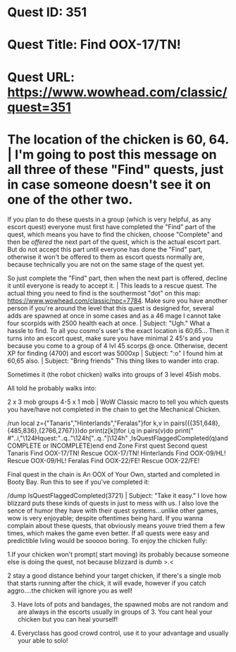 # Quest ID: 351
# Quest Title: Find OOX-17/TN!
# Quest URL: https://www.wowhead.com/classic/quest=351
# The location of the chicken is 60, 64. | I'm going to post this message on all three of these "Find" quests, just in case someone doesn't see it on one of the other two.

If you plan to do these quests in a group (which is very helpful, as any escort quest) everyone must first have completed the "Find" part of the quest, which means you have to find the chicken, choose "Complete" and then be *offered* the next part of the quest, which is the actual escort part. But do not accept this part until everyone has done the "Find" part, otherwise it won't be offered to them as escort quests normally are, because technically you are not on the same stage of the quest yet.

So just complete the "Find" part, then when the next part is offered, decline it until everyone is ready to accept it. | This leads to a rescue quest. The actual thing you need to find is the southermost "dot" on this map: https://www.wowhead.com/classic/npc=7784. Make sure you have another person if you're around the level that this quest is designed for, several adds are spawned at once in some cases and as a 46 mage I cannot take four scorpids with 2500 health each at once. | Subject: "Ugh."
What a hassle to find. To all you cosmo's user's the exact location is 60,65... Then it turns into an escort quest, make sure you have minimal 2 45's and you because you come to a group of 4 lvl 45 scorps @ once. Otherwise, decent XP for finding (4700) and escort was 5000xp | Subject: ":o"
I found him at 60,65 also. | Subject: "Bring friends"
This thing likes to wander into crap.

Sometimes it (the robot chicken) walks into groups of 3 level 45ish mobs.

All told he probably walks into:

2 x 3 mob groups
4-5 x 1 mob | WoW Classic macro to tell you which quests you have/have not completed in the chain to get the  Mechanical Chicken.


/run local z={"Tanaris","Hinterlands","Feralas"}for k,v in pairs({{351,648},{485,836},{2766,2767}})do print(z[k])for i,q in pairs(v)do print(" #"..i,"\124Hquest:"..q.."\124h["..q.."]\124h" ,IsQuestFlaggedCompleted(q)and COMPLETE or INCOMPLETE)end end
Zone	First quest	Second quest
Tanaris	 Find OOX-17/TN!	 Rescue OOX-17/TN!
Hinterlands	 Find OOX-09/HL!	 Rescue OOX-09/HL!
Feralas	 Find OOX-22/FE!	 Rescue OOX-22/FE!


Final quest in the chain is  An OOX of Your Own, started and completed in Booty Bay.
Run this to see if you've completed it:

/dump IsQuestFlaggedCompleted(3721) | Subject: "Take it easy."
I love how blizzard puts these kinds of quests in just to mess with us. I also love the sence of humor they have with their quest systems...unlike other games, wow is very enjoyable; despite oftentimes being hard. If you wanna complain about these quests, that obviously means youve tried them a few times, which makes the game even better. If all quests were easy and predictible lvling would be sooooo boring. To enjoy the chicken fully:

1.If your chicken won't prompt( start moving) its probably because someone else is doing the quest, not because blizzard is dumb >.<

2 stay a good distance behind your target chicken, if there's a single mob that starts running after the chick, it will evade, however if you catch aggro....the chicken will ignore you as well!

3. Have lots of pots and bandages, the spawned mobs are not random and are always in the escorts usually in groups of 3. You cant heal your chicken but you can heal yourself!

4. Everyclass has good crowd control, use it to your advantage and usually your able to solo!